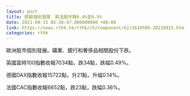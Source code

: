 ```yaml
---
layout: post
title: 歐股個別發展　英法股市跌0.4%至0.5%
date: 2021-09-15 05:28:47.000000000 +08:00
link: https://news.rthk.hk/rthk/ch/component/k2/1610589-20210915.htm
categories: rthk
---
```


歐洲股市個別發展。礦業、銀行和奢侈品相關股份下跌。

英國富時100指數收報7034點，跌34點，跌幅0.49%。

德國DAX指數收報15722點，升21點，升幅0.14%。

法國CAC指數收報6652點，跌23點，跌幅0.36%。
